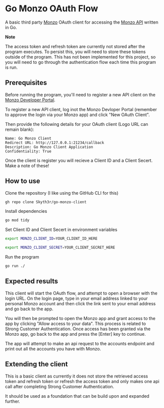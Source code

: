 # Go Monzo OAuth Flow

A basic third party [Monzo](https://monzo.com/) OAuth client for accessing the [Monzo API](https://docs.monzo.com/) written in Go.

**Note**

The access token and refresh token are currently not stored after the program executes. To persist this, you will need to store these tokens outside of the program. This has not been implemented for this project, so you will need to go through the authentication flow each time this program is run.

## Prerequisites

Before running the program, you'll need to register a new API client on the [Monzo Developer Portal](https://developers.monzo.com). 

To register a new API client, log inot the Monzo Devloper Portal (remember to approve the login via your Monzo app) and click "New OAuth Client".

Then provide the following details for your OAuth client (Logo URL can remain blank):

```
Name: Go Monzo Client  
Redirect URL: http://127.0.0.1:21234/callback
Description: Go Monzo Client Application
Confidentiality: True
```

Once the client is register you will recieve a Client ID and a Client Secert. Make a note of these!

## How to use
Clone the repository (I like using the GitHub CLI for this)
```bash
gh repo clone Skyth3r/go-monzo-client
```

Install dependencies
```bash
go mod tidy
```

Set Client ID and Client Secert in environment variables
```bash
export MONZO_CLIENT_ID=YOUR_CLIENT_ID_HERE

export MONZO_CLIENT_SECRET=YOUR_CLIENT_SECRET_HERE
```

Run the program
```bash
go run ./
```

## Expected results

This client will start the OAuth flow, and attempt to open a browser with the login URL. On the login page, type in your email address linked to your personal Monzo account and then click the link sent to your email address and go back to the app.

You will then be prompted to open the Monzo app and grant access to the app by clicking "Allow access to your data". This process is related to Strong Customer Authentication. Once access has been granted via the Monzo app, go back to the app and press the [Enter] key to continue.

The app will attempt to make an api request to the accounts endpoint and print out all the accounts you have with Monzo.

## Extending the client

This is a basic client as currently it does not store the retrieved access token and refresh token or refresh the access token and only makes one api call after completing Strong Customer Authentication.

It should be used as a foundation that can be build upon and expanded further.